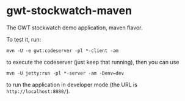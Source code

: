 # gwt-stockwatch-maven
The GWT stockwatch demo application, maven flavor.

To test it, run:

`mvn -U -e gwt:codeserver -pl *-client -am`

to execute the codeserver (just keep that running),
then you can use

`mvn -U jetty:run -pl *-server -am -Denv=dev`

to run the application in developer mode (the URL is `http://localhost:8080/`). 
